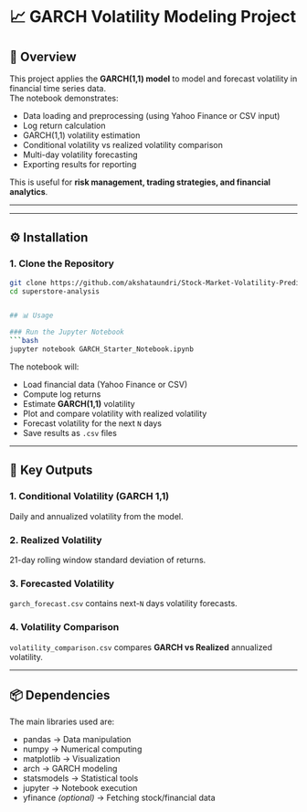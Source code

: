 # 📈 GARCH Volatility Modeling Project

## 📌 Overview
This project applies the **GARCH(1,1) model** to model and forecast volatility in financial time series data.  
The notebook demonstrates:

- Data loading and preprocessing (using Yahoo Finance or CSV input)  
- Log return calculation  
- GARCH(1,1) volatility estimation  
- Conditional volatility vs realized volatility comparison  
- Multi-day volatility forecasting  
- Exporting results for reporting  

This is useful for **risk management, trading strategies, and financial analytics**.

---


---

## ⚙️ Installation

### 1. Clone the Repository
```bash
git clone https://github.com/akshataundri/Stock-Market-Volatility-Prediction-with-ARCH-GARCH.git
cd superstore-analysis


## 📊 Usage

### Run the Jupyter Notebook
```bash
jupyter notebook GARCH_Starter_Notebook.ipynb
```

The notebook will:
- Load financial data (Yahoo Finance or CSV)  
- Compute log returns  
- Estimate **GARCH(1,1)** volatility  
- Plot and compare volatility with realized volatility  
- Forecast volatility for the next `N` days  
- Save results as `.csv` files  

---

## 🧾 Key Outputs

### 1. Conditional Volatility (GARCH 1,1)
Daily and annualized volatility from the model.

### 2. Realized Volatility
21-day rolling window standard deviation of returns.

### 3. Forecasted Volatility
`garch_forecast.csv` contains next-`N` days volatility forecasts.

### 4. Volatility Comparison
`volatility_comparison.csv` compares **GARCH vs Realized** annualized volatility.

---

## 📦 Dependencies
The main libraries used are:

- pandas → Data manipulation  
- numpy → Numerical computing  
- matplotlib → Visualization  
- arch → GARCH modeling  
- statsmodels → Statistical tools  
- jupyter → Notebook execution  
- yfinance *(optional)* → Fetching stock/financial data  
